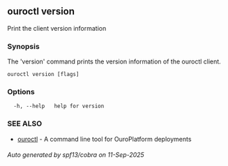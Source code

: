 ## ouroctl version

Print the client version information

### Synopsis

The 'version' command prints the version information of the ouroctl client.

```
ouroctl version [flags]
```

### Options

```
  -h, --help   help for version
```

### SEE ALSO

* [ouroctl](ouroctl.md)	 - A command line tool for OuroPlatform deployments

###### Auto generated by spf13/cobra on 11-Sep-2025
